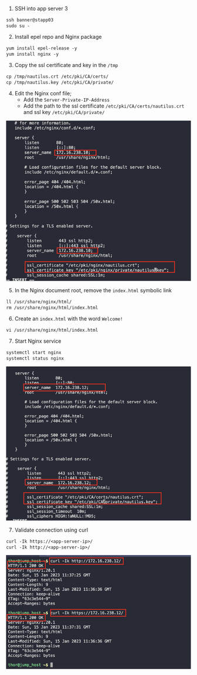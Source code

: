 1. SSH into app server 3
```
ssh banner@stapp03
sudo su -
```

2. Install epel repo and Nginx package
```
yum install epel-release -y
yum install nginx -y
```

3. Copy the ssl certificate and key in the `/tmp`
```
cp /tmp/nautilus.crt /etc/pki/CA/certs/
cp /tmp/nautilus.key /etc/pki/CA/private/
```

4. Edit the Nginx conf file;
   * Add the `Server-Private-IP-Address`
   * Add the path to the ssl certificate `/etc/pki/CA/certs/nautilus.crt` and ssl key `/etc/pki/CA/private/`
   
![](./img/1.png)

5. In the Nginx document root, remove the `index.html` symbolic link
```
ll /usr/share/nginx/html/
rm /usr/share/nginx/html/index.html
```

6. Create an `index.html` with the word `Welcome!`
```
vi /usr/share/nginx/html/index.html
```

7. Start Nginx service
```
systemctl start nginx
systemctl status nginx
```

![](./img/2.png)

7. Validate connection using curl
```
curl -Ik https://<app-server-ip>/
curl -Ik http://<app-server-ip>/
```

![](./img/3.png)
